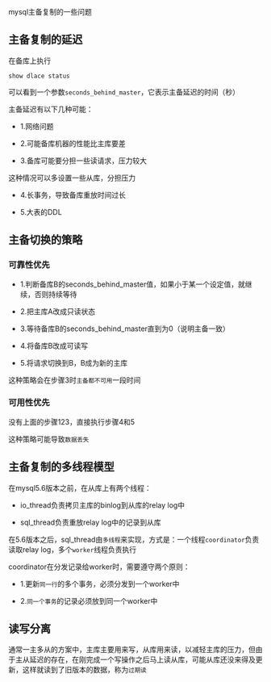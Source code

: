 mysql主备复制的一些问题

## 主备复制的延迟

在备库上执行

```
show dlace status
```

可以看到一个参数`seconds_behind_master`，它表示主备延迟的时间（秒）

主备延迟有以下几种可能：

- 1.网络问题

- 2.可能备库机器的性能比主库要差

- 3.备库可能要分担一些读请求，压力较大

这种情况可以多设置一些从库，分担压力

- 4.长事务，导致备库重放时间过长

- 5.大表的DDL

## 主备切换的策略

### 可靠性优先

- 1.判断备库B的seconds_behind_master值，如果小于某一个设定值，就继续，否则持续等待

- 2.把主库A改成只读状态

- 3.等待备库B的seconds_behind_master直到为0（说明主备一致）

- 4.将备库B改成可读写

- 5.将请求切换到B，B成为新的主库

这种策略会在步骤3时`主备都不可用`一段时间

### 可用性优先

没有上面的步骤123，直接执行步骤4和5

这种策略可能导致`数据丢失`

## 主备复制的多线程模型

在mysql5.6版本之前，在从库上有两个线程：

- io_thread负责拷贝主库的binlog到从库的relay log中

- sql_thread负责重放relay log中的记录到从库

在5.6版本之后，sql_thread由`多线程`来实现，方式是：一个线程`coordinator`负责读取relay log，多个`worker`线程负责执行

coordinator在分发记录给worker时，需要遵守两个原则：

- 1.更新`同一行`的多个事务，必须分发到一个worker中

- 2.`同一个事务`的记录必须放到同一个worker中

## 读写分离

通常一主多从的方案中，主库主要用来写，从库用来读，以减轻主库的压力，但由于主从延迟的存在，在刚完成一个写操作之后马上读从库，可能从库还没来得及更新，这样就读到了旧版本的数据，称为`过期读`
